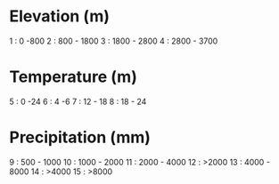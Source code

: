 # Elevation (m)
1 : 0 -800
2 : 800 - 1800
3 : 1800 - 2800
4 : 2800 - 3700

# Temperature (m)
5 : 0 -24
6 : 4 -6
7 : 12 - 18
8 : 18 - 24

# Precipitation (mm)
9 : 500 - 1000
10 : 1000 - 2000
11 : 2000 - 4000
12 : >2000
13 : 4000 - 8000
14 : >4000
15 : >8000
